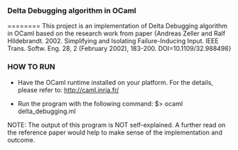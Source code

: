 
### Delta Debugging algorithm in OCaml ###

========
This project is an implementation of Delta Debugging algorithm in OCaml based on the research work from paper {Andreas Zeller and Ralf Hildebrandt. 2002. Simplifying and Isolating Failure-Inducing Input. IEEE Trans. Softw. Eng. 28, 2 (February 2002), 183-200. DOI=10.1109/32.988498}


### HOW TO RUN ### 
  *  Have the OCaml runtime installed on your platform. 
     For the details, please refer to: http://caml.inria.fr/

  *  Run the program with the following command: 
     $> ocaml delta_debugging.ml 

NOTE: 
  The output of this program is NOT self-explained. A further read on the reference paper would help to make sense of the implementation and outcome. 

